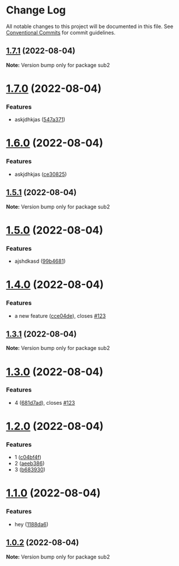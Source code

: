 # Change Log

All notable changes to this project will be documented in this file.
See [Conventional Commits](https://conventionalcommits.org) for commit guidelines.

## [1.7.1](https://github.com/kaijin1234/lerna-test/compare/sub2@1.7.0...sub2@1.7.1) (2022-08-04)

**Note:** Version bump only for package sub2





# [1.7.0](https://github.com/kaijin1234/lerna-test/compare/sub2@1.6.0...sub2@1.7.0) (2022-08-04)


### Features

* askjdhkjas ([547a371](https://github.com/kaijin1234/lerna-test/commit/547a371e5d7501bfcbb338e66897950800d382ee))





# [1.6.0](https://github.com/kaijin1234/lerna-test/compare/sub2@1.5.1...sub2@1.6.0) (2022-08-04)


### Features

* askjdhkjas ([ce30825](https://github.com/kaijin1234/lerna-test/commit/ce30825fbba2ac84c15af2493d278d2ed5fec65c))





## [1.5.1](https://github.com/kaijin1234/lerna-test/compare/sub2@1.5.0...sub2@1.5.1) (2022-08-04)

**Note:** Version bump only for package sub2





# [1.5.0](https://github.com/kaijin1234/lerna-test/compare/sub2@1.4.0...sub2@1.5.0) (2022-08-04)


### Features

* ajshdkasd ([99b4681](https://github.com/kaijin1234/lerna-test/commit/99b468170d4827acb90ae1b6a08cb83c6b1b65ba))





# [1.4.0](https://github.com/kaijin1234/lerna-test/compare/sub2@1.3.1...sub2@1.4.0) (2022-08-04)


### Features

* a new feature ([cce04de](https://github.com/kaijin1234/lerna-test/commit/cce04de74013b1870291226f49a4b31d7307a431)), closes [#123](https://github.com/kaijin1234/lerna-test/issues/123)





## [1.3.1](https://github.com/kaijin1234/lerna-test/compare/sub2@1.3.0...sub2@1.3.1) (2022-08-04)

**Note:** Version bump only for package sub2





# [1.3.0](https://github.com/kaijin1234/lerna-test/compare/sub2@1.2.0...sub2@1.3.0) (2022-08-04)


### Features

* 4 ([681d7ad](https://github.com/kaijin1234/lerna-test/commit/681d7ad837cd460c0caec0b7977a7cfd2b98f87c)), closes [#123](https://github.com/kaijin1234/lerna-test/issues/123)





# [1.2.0](https://github.com/kaijin1234/lerna-test/compare/sub2@1.1.0...sub2@1.2.0) (2022-08-04)


### Features

* 1 ([c04bf4f](https://github.com/kaijin1234/lerna-test/commit/c04bf4f0b9fdf137b0b07a680b1dff15534b0de9))
* 2 ([aeeb386](https://github.com/kaijin1234/lerna-test/commit/aeeb386ce403ee05cf0b4fdac02929ff3c43df90))
* 3 ([b683930](https://github.com/kaijin1234/lerna-test/commit/b683930604899878eb921e9e0502349c7d51ffd2))





# [1.1.0](https://github.com/kaijin1234/lerna-test/compare/sub2@1.0.2...sub2@1.1.0) (2022-08-04)


### Features

* hey ([1188da6](https://github.com/kaijin1234/lerna-test/commit/1188da60083b63c0ea84605af5cbcbcedd03b8af))





## [1.0.2](https://github.com/kaijin1234/lerna-test/compare/sub2@1.0.1...sub2@1.0.2) (2022-08-04)

**Note:** Version bump only for package sub2

